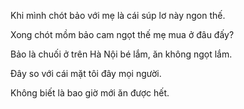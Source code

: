 Khi mình chót bảo với mẹ là cái súp lơ này ngon thế. 


Xong chót mồm bảo cam ngọt thế mẹ mua ở đâu đấy? 


Bảo là chuối ở trên Hà Nội bé lắm, ăn không ngọt lắm. 

Đây so với cái mặt tôi đây mọi người. 

Không biết là bao giờ mới ăn được hết.